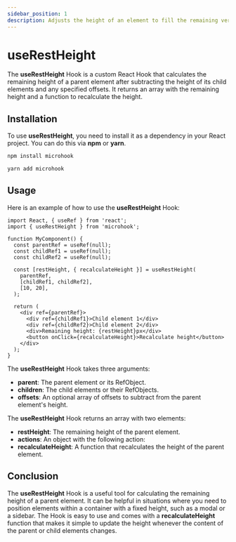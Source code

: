 ```yaml
---
sidebar_position: 1
description: Adjusts the height of an element to fill the remaining vertical space in its container.
---
```


# useRestHeight

<head>
  <meta name="keywords" content="React hook, height measurement, flexible layout, dynamic content, CSS styles, DOM element, responsive design, TypeScript, front-end development, web development." />
</head>

The **useRestHeight** Hook is a custom React Hook that calculates the remaining height of a parent element after subtracting the height of its child elements and any specified offsets. It returns an array with the remaining height and a function to recalculate the height.

## Installation

To use **useRestHeight**, you need to install it as a dependency in your React project. You can do this via **npm** or **yarn**.

```bash
npm install microhook
```

```bash
yarn add microhook
```

## Usage

Here is an example of how to use the **useRestHeight** Hook:

```tsx
import React, { useRef } from 'react';
import { useRestHeight } from 'microhook';

function MyComponent() {
  const parentRef = useRef(null);
  const childRef1 = useRef(null);
  const childRef2 = useRef(null);

  const [restHeight, { recalculateHeight }] = useRestHeight(
    parentRef,
    [childRef1, childRef2],
    [10, 20],
  );

  return (
    <div ref={parentRef}>
      <div ref={childRef1}>Child element 1</div>
      <div ref={childRef2}>Child element 2</div>
      <div>Remaining height: {restHeight}px</div>
      <button onClick={recalculateHeight}>Recalculate height</button>
    </div>
  );
}
```

The **useRestHeight** Hook takes three arguments:

- **parent**: The parent element or its RefObject.
- **children**: The child elements or their RefObjects.
- **offsets**: An optional array of offsets to subtract from the parent element's height.

The **useRestHeight** Hook returns an array with two elements:

- **restHeight**: The remaining height of the parent element.
- **actions**: An object with the following action:
- **recalculateHeight**: A function that recalculates the height of the parent element.

## Conclusion

The **useRestHeight** Hook is a useful tool for calculating the remaining height of a parent element. It can be helpful in situations where you need to position elements within a container with a fixed height, such as a modal or a sidebar. The Hook is easy to use and comes with a **recalculateHeight** function that makes it simple to update the height whenever the content of the parent or child elements changes.
